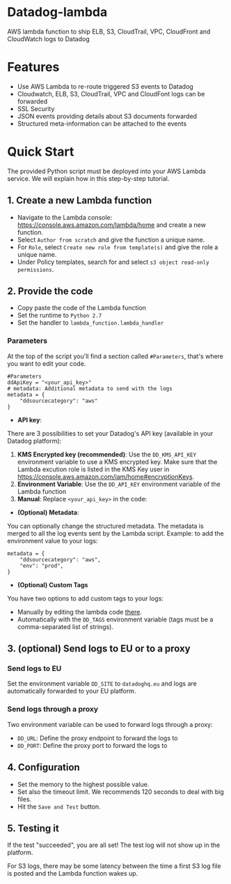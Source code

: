 # Datadog-lambda


AWS lambda function to ship ELB, S3, CloudTrail, VPC, CloudFront and CloudWatch logs to Datadog

# Features

- Use AWS Lambda to re-route triggered S3 events to Datadog
- Cloudwatch, ELB, S3, CloudTrail, VPC and CloudFont logs can be forwarded
- SSL Security
- JSON events providing details about S3 documents forwarded
- Structured meta-information can be attached to the events

# Quick Start

The provided Python script must be deployed into your AWS Lambda service. We will explain how in this step-by-step tutorial.

## 1. Create a new Lambda function

- Navigate to the Lambda console: https://console.aws.amazon.com/lambda/home and create a new function.
- Select `Author from scratch` and give the function a unique name.
- For `Role`, select `Create new role from template(s)` and give the role a unique name.
- Under Policy templates, search for and select `s3 object read-only permissions`.

## 2. Provide the code

- Copy paste the code of the Lambda function
- Set the runtime to `Python 2.7`
- Set the handler to `lambda_function.lambda_handler`


### Parameters

At the top of the script you'll find a section called `#Parameters`, that's where you want to edit your code.

```
#Parameters
ddApiKey = "<your_api_key>"
# metadata: Additional metadata to send with the logs
metadata = {
    "ddsourcecategory": "aws"
}
```

- **API key**:

There are 3 possibilities to set your Datadog's API key (available in your Datadog platform):

1. **KMS Encrypted key (recommended)**: Use the `DD_KMS_API_KEY` environment variable to use a KMS encrypted key. Make sure that the Lambda excution role is listed in the KMS Key user in https://console.aws.amazon.com/iam/home#encryptionKeys.
2. **Environment Variable**: Use the `DD_API_KEY` environment variable of the Lambda function
3. **Manual**: Replace `<your_api_key>` in the code: 

- **(Optional) Metadata**:

You can optionally change the structured metadata. The metadata is merged to all the log events sent by the Lambda script.
Example: to add the environment value to your logs:

```
metadata = {
    "ddsourcecategory": "aws",
    "env": "prod",
}
```

- **(Optional) Custom Tags** 

You have two options to add custom tags to your logs:

- Manually by editing the lambda code [there](https://github.com/DataDog/dd-aws-lambda-functions/blob/master/Log/lambda_function.py#L79).
- Automatically with the `DD_TAGS` environment variable (tags must be a comma-separated list of strings).

## 3. (optional) Send logs to EU or to a proxy

### Send logs to EU

Set the environment variable `DD_SITE` to `datadoghq.eu` and logs are automatically forwarded to your EU platform.

### Send logs through a proxy

Two environment variable can be used to forward logs through a proxy:

- `DD_URL`: Define the proxy endpoint to forward the logs to
- `DD_PORT`: Define the proxy port to forward the logs to

## 4. Configuration

- Set the memory to the highest possible value.
- Set also the timeout limit. We recommends 120 seconds to deal with big files.
- Hit the `Save and Test` button.

## 5. Testing it

If the test "succeeded", you are all set! The test log will not show up in the platform.

For S3 logs, there may be some latency between the time a first S3 log file is posted and the Lambda function wakes up.
